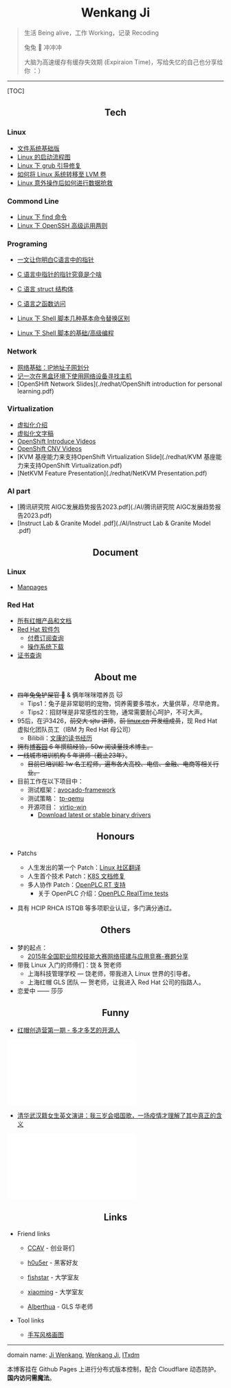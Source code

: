 # <center>Wenkang Ji</center>

> 生活 Being alive，工作 Working，记录 Recoding 
>
>  兔兔 🐰 冲冲冲
>
> 大脑为高速缓存有缓存失效期 (Expiraion Time)，写给失忆的自己也分享给你 ：）

------------

[TOC]

## <center>Tech</center>

### Linux

- [文件系统基础版](https://www.cnblogs.com/itxdm/p/filesystem_base_version.html)
- [Linux 的启动流程图](./redhat/typora/202208281647545.png)
- [Linux 下 grub 引导修复](./redhat/typora/202208221147727.png)
- [如何将 Linux 系统转移至 LVM 卷](https://linux.cn/article-7718-1.html)
- [Linux 意外操作后如何进行数据抢救](https://www.cnblogs.com/itxdm/p/linuxdate_recover.html)

### Commond Line

- [Linux 下 find 命令](https://www.cnblogs.com/itxdm/p/5936907.html)
- [Linux 下 OpenSSH 高级运用两则](https://linux.cn/article-7475-1.html)

### Programing

- [一文让你明白C语言中的指针 ](https://www.cnblogs.com/itxdm/p/c_pointer2.html)

- [C 语言中指针的指针究竟是个啥](https://www.cnblogs.com/itxdm/p/c_pointer_of_pointer.html)
- [C 语言 struct 结构体](https://www.cnblogs.com/itxdm/p/C_language_struct_structure.html)

- [C 语言之函数访问 ](https://www.cnblogs.com/itxdm/p/c_visiting_from_function.html)

- [Linux 下 Shell 脚本几种基本命令替换区别](https://www.cnblogs.com/itxdm/p/something_of_shellscirpt.html)

- [Linux 下 Shell 脚本的基础/高级编程](https://cdn.jiwenkang.com/BashShell/index.html)
### Network

- [网络基础：IP地址子网划分](https://www.cnblogs.com/itxdm/p/6087727.html)
- [记一次在黑盒环境下使用网络设备寻找主机](https://www.cnblogs.com/itxdm/p/Remember_to_use_a_network_device_to_find_a_host_in_a_black_box_environment.html)
- [OpenSHift Network Slides](./redhat/OpenShift introduction for personal learning.pdf)

### Virtualization

- [虚拟化介绍](https://www.bilibili.com/video/BV12G411p7JW)
- [虚拟化文字稿](./redhat/QEMU.html)
- [OpenShift Introduce Videos](https://www.bilibili.com/video/BV1TV4y1u7hg/)
- [OpenShift CNV Videos](https://www.bilibili.com/video/BV1cd4y1D7MW)
- [KVM 基座能力来支持OpenShift Virtualization Slide](./redhat/KVM 基座能力来支持OpenShift Virtualization.pdf)
- [NetKVM Feature Presentation](./redhat/NetKVM Presentation.pdf)

### AI part

- [腾讯研究院 AIGC发展趋势报告2023.pdf](./AI/腾讯研究院 AIGC发展趋势报告2023.pdf)
- [Instruct Lab & Granite Model .pdf](./AI/Instruct Lab & Granite Model .pdf)

## <center>Document</center>

### Linux
- [Manpages](https://man.cx/)

### Red Hat
- [所有红帽产品和文档](https://access.redhat.com/products/)
- [Red Hat 软件包](https://access.redhat.com/downloads/content/package-browser)
  - [付费订阅查询](https://access.redhat.com/management/subscriptions)
  - [操作系统下载](https://access.redhat.com/downloads/content/rhel)
- [证书查询](https://www.credly.com/earner/earned)


## <center>About me</center>

- ~~四年兔兔铲屎官 🐰~~ & 俩年咪咪喂养员 🐱
  - Tips1：兔子是非常聪明的宠物，饲养需要多喂水，大量供草，尽早绝育。
  - Tips2：招财咪是非常感性的生物，通常需要耐心呵护，不可大声。
- 95后，在沪3426，~~前交大 sjtu 讲师~~，~~前 [linux.cn](https://linux.cn) 开发组成员~~，现 Red Hat 虚拟化团队员工（IBM 为 Red Hat 母公司）
  - Bilibili：[文康的读书经历 ](https://www.bilibili.com/video/BV1iR4y1c7o4)
- ~~拥有[博客园](https://www.cnblogs.com/itxdm) 6 年撰稿经验，50w 阅读量技术博主。~~
- ~~一线城市培训机构 5 年讲师（截止23年）~~。
  - ~~目前已培训超 1w 名工程师，遍布各大高校、电信、金融、电商等相关行业。~~
- 目前工作在以下项目中：
  - 测试框架：[avocado-framework](https://github.com/avocado-framework/avocado-vt/)
  - 测试策略： [tp-qemu](https://github.com/autotest/tp-qemu/)
  - 开源项目： [virtio-win](https://github.com/virtio-win/kvm-guest-drivers-windows)
    - [Download latest or stable binary drivers](https://docs.fedoraproject.org/en-US/quick-docs/creating-windows-virtual-machines-using-virtio-drivers/index.html)


## <center>Honours</center>

- Patchs
  - 人生发出的第一个 Patch：[Linux 社区翻译](https://github.com/LCTT/TranslateProject/pull/4084)
  - 人生首个技术 Patch：[K8S 文档修复](https://github.com/ovn-org/ovn-kubernetes/commit/8c149e5ecbf49d96f2dc95af4d5fdad3f74b18df)
  - 多人协作 Patch：[OpenPLC RT 支持](https://github.com/thiagoralves/OpenPLC_v3/pull/201)
    - 关于 OpenPLC 介绍：[OpenPLC RealTime tests](https://www.bilibili.com/video/BV1eT411C7qA/)

- 具有 HCIP RHCA ISTQB 等多项职业认证，多门满分通过。
<div data-iframe-width="150" data-iframe-height="270" data-share-badge-id="fd817161-668d-40ed-9dd3-3678cdb35a6c" data-share-badge-host="https://www.credly.com"></div><script type="text/javascript" async src="//cdn.credly.com/assets/utilities/embed.js"></script>


## <center>Others</center>

- 梦的起点：
  - [2015年全国职业院校技能大赛网络搭建与应用竞赛-赛题分享](guosai/国赛-compressed.pdf)
- 带我 Linux 入门的师傅们：饶 & 贺老师
  - 上海科技管理学校 — 饶老师，带我进入 Linux 世界的引导者。
  - 上海红帽 GLS 团队 — 贺老师，让我进入 Red Hat 公司的指路人。
- 恋爱中 —— 莎莎


## <center>Funny</center>

- [红帽创造营第一期 - 多才多艺的开源人](https://www.bilibili.com/video/BV15H4y1p7Lm)

<iframe src="//player.bilibili.com/player.html?isOutside=true&aid=1051991159&bvid=BV15H4y1p7Lm&cid=1469311295&p=1&high_quality=1&danmaku=0" scrolling="no" border="0" frameborder="no" framespacing="0" allowfullscreen="allowfullscreen"     sandbox="allow-top-navigation allow-same-origin allow-forms allow-scripts"></iframe>

  - [清华武汉籍女生英文演讲：我三岁会唱国歌，一场疫情才理解了其中真正的含义](https://www.bilibili.com/video/BV17i4y187sN/)

<iframe src="//player.bilibili.com/player.html?isOutside=true&aid=540183338&bvid=BV17i4y187sN&cid=177757573&p=1&high_quality=1&danmaku=0" scrolling="no" border="0" frameborder="no" framespacing="0" allowfullscreen="allowfullscreen"     sandbox="allow-top-navigation allow-same-origin allow-forms allow-scripts"></iframe>

## <center>Links</center>

- Friend links

  - [CCAV](https://ccav.me/) - 创业哥们

  - [h0u5er](https://www.h0u5er.com/) - 黑客好友

  - [fishstar](https://www.ssout.top/) - 大学室友

  - [xiaoming](https://www.gaoxinming.com/) - 大学室友

  - [Alberthua](https://github.com/Alberthua-Perl/tech-docs) - GLS 华老师

- Tool links

  - [手写风格画图](https://excalidraw.com)

  


--------

domain name: [Ji Wenkang](https://jiwenkang.com), [Wenkang Ji](https://wenkangji.com), [ITxdm](https://itxdm.com)

本博客挂在 Github Pages 上进行分布式版本控制，配合 Cloudflare 动态防护。**国内访问需魔法**。
